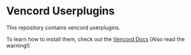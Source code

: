 # Vencord Userplugins
This repository contains vencord userplugins.

To learn how to install them, check out the [Vencord Docs](https://docs.vencord.dev/installing/custom-plugins/) (Also read the warning!)
